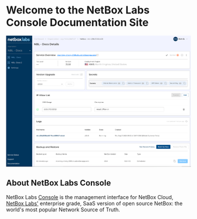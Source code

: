 # Welcome to the NetBox Labs Console Documentation Site

![netbox main ui](./images/docs_home.png)

## About NetBox Labs Console

NetBox Labs [Console](https://console.netboxlabs.com/dashboard/) is the management interface for NetBox Cloud, [NetBox Labs'](https://netboxlabs.com/netbox-cloud) enterprise grade, SaaS version of open source NetBox: the world's most popular Network Source of Truth. 
